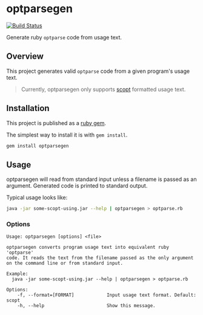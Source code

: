 # optparsegen

[![Build Status](https://travis-ci.org/tyler-sommer/optparsegen.svg?branch=master)](https://travis-ci.org/tyler-sommer/optparsegen)

Generate ruby `optparse` code from usage text.


## Overview

This project generates valid `optparse` code from a given program's usage text.

> Currently, optparsegen only supports [scopt](https://github.com/scopt/scopt) formatted usage text.


## Installation

This project is published as a [ruby gem](https://rubygems.org/gems/optparsegen).

The simplest way to install it is with `gem install`.

```bash
gem install optparsegen
```


## Usage

optparsegen will read from standard input unless a filename is passed as an argument. Generated code is printed to standard output.

Typical usage looks like:

```bash
java -jar some-scopt-using.jar --help | optparsegen > optparse.rb
```


### Options

```
Usage: optparsegen [options] <file>

optparsegen converts program usage text into equivalent ruby 'optparse'
code. It reads the text from the filename passed as the only argument
on the command line or from standard input.

Example:
  java -jar some-scopt-using.jar --help | optparsegen > optparse.rb

Options:
    -f, --format=[FORMAT]            Input usage text format. Default: scopt
    -h, --help                       Show this message.
```